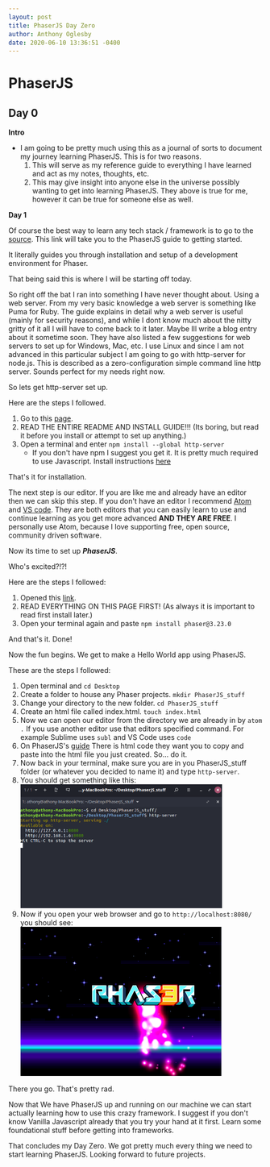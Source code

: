 ```yaml
---
layout: post
title: PhaserJS Day Zero
author: Anthony Oglesby
date: 2020-06-10 13:36:51 -0400
---
```



# PhaserJS
## Day 0

**Intro**

- I am going to be pretty much using this as a journal of sorts to document my journey learning PhaserJS. This is for two reasons.
	1. This will serve as my reference guide to everything I have learned and act as my notes, thoughts, etc.
	2. This may give insight into anyone else in the universe possibly wanting to get into learning PhaserJS. They above is true for me, however it can be true for someone else as well.

**Day 1**

Of course the best way to learn any tech stack / framework is to go to the [source](https://phaser.io/tutorials/getting-started-phaser3).
This link will take you to the PhaserJS guide to getting started.

It literally guides you through installation and setup of a development environment for Phaser.

That being said this is where I will be starting off today.

So right off the bat I ran into something I have never thought about. Using a web server. From my very basic knowledge a web server is something like Puma for Ruby. The guide explains in detail why a web server is useful (mainly for security reasons), and while I dont know much about the nitty gritty of it all I will have to come back to it later. Maybe Ill write a blog entry about it sometime soon. They have also listed a few suggestions for web servers to set up for Windows, Mac, etc. I use Linux and since I am not advanced in this particular subject I am going to go with http-server for node.js. This is described as a zero-configuration simple command line http server. Sounds perfect for my needs right now.

So lets get http-server set up.

Here are the steps I followed.

1. Go to this [page](https://www.npmjs.com/package/http-server).
2. READ THE ENTIRE README AND INSTALL GUIDE!!! (Its boring, but read it before you install or attempt to set up anything.)
3. Open a terminal and enter `npm install --global http-server`
	- If you don't have npm I suggest you get it. It is pretty much required to use Javascript. Install instructions [here](https://www.npmjs.com/get-npm)

That's it for installation.

The next step is our editor. If you are like me and already have an editor then we can skip this step. If you don't have an editor I recommend [Atom](https://atom.io/) and [VS code](https://code.visualstudio.com/). They are both editors that you can easily learn to use and continue learning as you get more advanced **AND THEY ARE FREE**. I personally use Atom, because I love supporting free, open source, community driven software.

Now its time to set up ***PhaserJS***.

Who's excited?!?!

Here are the steps I followed:

1. Opened this [link](https://phaser.io/download/stable).
2. READ EVERYTHING ON THIS PAGE FIRST! (As always it is important to read first install later.)
2. Open your terminal again and paste `npm install phaser@3.23.0`

And that's it. Done!

Now the fun begins. We get to make a Hello World app using PhaserJS.

These are the steps I followed:

1. Open terminal and `cd Desktop`
2. Create a folder to house any Phaser projects. `mkdir PhaserJS_stuff`
3. Change your directory to the new folder. `cd PhaserJS_stuff`
4. Create an html file called index.html. `touch index.html`
5. Now we can open our editor from  the directory we are already in by `atom .` If you use another editor use that editors specified command. For example Sublime uses `subl` and VS Code uses `code`
6. On PhaserJS's [guide](https://phaser.io/tutorials/getting-started-phaser3/part5) There is html code they want you to copy and paste into the html file you just created. So... do it.
7. Now back in your terminal, make sure you are in you PhaserJS_stuff folder (or whatever you decided to name it) and type `http-server`.
8. You should get something like this: <br><img src="/assets/images/phaserday0/phaserterminal.png" width="400px">
9. Now if you open your web browser and go to `http://localhost:8080/` you should see:<br><img src="/assets/images/phaserday0/PhaserJS.png" width="400px">

There you go. That's pretty rad.

Now that We have PhaserJS up and running on our machine we can start actually learning how to use this crazy framework. I suggest if you don't know Vanilla Javascript already that you try your hand at it first. Learn some foundational stuff before getting into frameworks.

That concludes my Day Zero. We got pretty much every thing we need to start learning PhaserJS. Looking forward to future projects.
